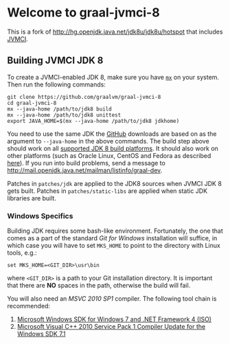 # Welcome to graal-jvmci-8

This is a fork of http://hg.openjdk.java.net/jdk8u/jdk8u/hotspot that includes [JVMCI](https://openjdk.java.net/jeps/243).

## Building JVMCI JDK 8

To create a JVMCI-enabled JDK 8, make sure you have [`mx`](https://github.com/graalvm/mx) on your system.
Then run the following commands:

```
git clone https://github.com/graalvm/graal-jvmci-8
cd graal-jvmci-8
mx --java-home /path/to/jdk8 build
mx --java-home /path/to/jdk8 unittest
export JAVA_HOME=$(mx --java-home /path/to/jdk8 jdkhome)
```

You need to use the same JDK the [GitHub](https://github.com/graalvm/openjdk8-jvmci-builder/releases) downloads are based on as the argument to `--java-home` in the above commands.
The build step above should work on all [supported JDK 8 build platforms](https://wiki.openjdk.java.net/display/Build/Supported+Build+Platforms).
It should also work on other platforms (such as Oracle Linux, CentOS and Fedora as described [here](http://mail.openjdk.java.net/pipermail/graal-dev/2015-December/004050.html)).
If you run into build problems, send a message to http://mail.openjdk.java.net/mailman/listinfo/graal-dev.

Patches in `patches/jdk` are applied to the JDK8 sources when JVMCI JDK 8 gets built.
Patches in `patches/static-libs` are applied when static JDK libraries are built.

### Windows Specifics

Building JDK requires some bash-like environment. Fortunately, the one that comes as a part of the standard
*Git for Windows* installation will suffice, in which case you will have to set `MKS_HOME` to point
to the directory with Linux tools, e.g.:

```
set MKS_HOME=<GIT_DIR>\usr\bin
```

where `<GIT_DIR>` is a path to your Git installation directory. It is important that there are **NO**
spaces in the path, otherwise the build will fail.

You will also need an *MSVC 2010 SP1* compiler. The following tool chain is recommended:

1. [Microsoft Windows SDK for Windows 7 and .NET Framework 4 (ISO)](https://www.microsoft.com/en-us/download/details.aspx?id=8442)
2. [Microsoft Visual C++ 2010 Service Pack 1 Compiler Update for the Windows SDK 7.1](https://www.microsoft.com/en-us/download/details.aspx?id=4422)
